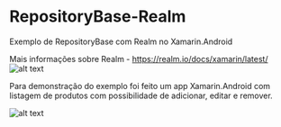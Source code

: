 # RepositoryBase-Realm
Exemplo de RepositoryBase com Realm no Xamarin.Android

Mais informações sobre Realm - https://realm.io/docs/xamarin/latest/
![alt text](https://github.com/acslook/RepositoryBase-Realm/blob/master/RealmExample/prints/Realm_logo.jpg)

Para demonstração do exemplo foi feito um app Xamarin.Android com listagem de produtos com possibilidade de adicionar, editar e remover.

![alt text](https://github.com/acslook/RepositoryBase-Realm/blob/master/RealmExample/prints/Screenshot_1505091369.png)
